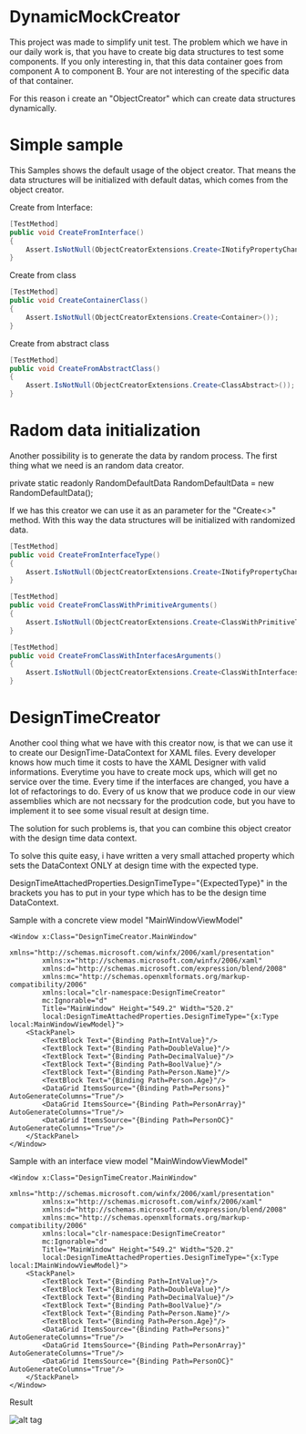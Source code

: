 # DynamicMockCreator

This project was made to simplify unit test. The problem which we have in our daily work is, that you have to create big data structures to test some components. If you only interesting in, that this data container goes from component A to component B. Your are not interesting of the specific data of that container.

For this reason i create an "ObjectCreator" which can create data structures dynamically.

# Simple sample

This Samples shows the default usage of the object creator. That means the data structures will be initialized with default datas, which comes from the object creator.

Create from Interface:


```csharp
[TestMethod]
public void CreateFromInterface()
{
    Assert.IsNotNull(ObjectCreatorExtensions.Create<INotifyPropertyChanged>());
}
```

Create from class

```csharp
[TestMethod]
public void CreateContainerClass()
{
    Assert.IsNotNull(ObjectCreatorExtensions.Create<Container>());
}
```

Create from abstract class

```csharp
[TestMethod]
public void CreateFromAbstractClass()
{
    Assert.IsNotNull(ObjectCreatorExtensions.Create<ClassAbstract>());
}
```

# Radom data initialization

Another possibility is to generate the data by random process.
The first thing what we need is an random data creator.

private static readonly RandomDefaultData RandomDefaultData = new RandomDefaultData();

If we has this creator we can use it as an parameter for the "Create<>" method. With this way
the data structures will be initialized with randomized data.


```csharp
[TestMethod]
public void CreateFromInterfaceType()
{
    Assert.IsNotNull(ObjectCreatorExtensions.Create<INotifyPropertyChanged>(RandomDefaultData));
}
```


```csharp
[TestMethod]
public void CreateFromClassWithPrimitiveArguments()
{
    Assert.IsNotNull(ObjectCreatorExtensions.Create<ClassWithPrimitiveTypes>(RandomDefaultData));
}
```


```csharp
[TestMethod]
public void CreateFromClassWithInterfacesArguments()
{
    Assert.IsNotNull(ObjectCreatorExtensions.Create<ClassWithInterfaces>(RandomDefaultData));
}
```


# DesignTimeCreator

Another cool thing what we have with this creator now, is that we can use it to create our DesignTime-DataContext for XAML files. 
Every developer knows how much time it costs to have the XAML Designer with valid informations. Everytime you have to create mock ups, which will get no service over the time. Every time if the interfaces are changed, you have a lot of refactorings to do. Every of us know that we produce code in our view assemblies which are not necssary for the prodcution code, but you have to implement it to see some visual result at design time.

The solution for such problems is, that you can combine this object creator with the design time data context.


To solve this quite easy, i have written a very small attached property which sets the DataContext ONLY at design time with the expected type.

DesignTimeAttachedProperties.DesignTimeType="{ExpectedType}" in the brackets you has to put in your type which has to be the design time DataContext.

Sample with a concrete view model "MainWindowViewModel"

```xaml
<Window x:Class="DesignTimeCreator.MainWindow"
        xmlns="http://schemas.microsoft.com/winfx/2006/xaml/presentation"
        xmlns:x="http://schemas.microsoft.com/winfx/2006/xaml"
        xmlns:d="http://schemas.microsoft.com/expression/blend/2008"
        xmlns:mc="http://schemas.openxmlformats.org/markup-compatibility/2006"
        xmlns:local="clr-namespace:DesignTimeCreator"
        mc:Ignorable="d"
        Title="MainWindow" Height="549.2" Width="520.2"
        local:DesignTimeAttachedProperties.DesignTimeType="{x:Type local:MainWindowViewModel}">
    <StackPanel>
        <TextBlock Text="{Binding Path=IntValue}"/>
        <TextBlock Text="{Binding Path=DoubleValue}"/>
        <TextBlock Text="{Binding Path=DecimalValue}"/>
        <TextBlock Text="{Binding Path=BoolValue}"/>
        <TextBlock Text="{Binding Path=Person.Name}"/>
        <TextBlock Text="{Binding Path=Person.Age}"/>
        <DataGrid ItemsSource="{Binding Path=Persons}" AutoGenerateColumns="True"/>
        <DataGrid ItemsSource="{Binding Path=PersonArray}" AutoGenerateColumns="True"/>
        <DataGrid ItemsSource="{Binding Path=PersonOC}" AutoGenerateColumns="True"/>
    </StackPanel>
</Window>
```

Sample with an interface view model "MainWindowViewModel"

```xaml
<Window x:Class="DesignTimeCreator.MainWindow"
        xmlns="http://schemas.microsoft.com/winfx/2006/xaml/presentation"
        xmlns:x="http://schemas.microsoft.com/winfx/2006/xaml"
        xmlns:d="http://schemas.microsoft.com/expression/blend/2008"
        xmlns:mc="http://schemas.openxmlformats.org/markup-compatibility/2006"
        xmlns:local="clr-namespace:DesignTimeCreator"
        mc:Ignorable="d"
        Title="MainWindow" Height="549.2" Width="520.2"
        local:DesignTimeAttachedProperties.DesignTimeType="{x:Type local:IMainWindowViewModel}">
    <StackPanel>
        <TextBlock Text="{Binding Path=IntValue}"/>
        <TextBlock Text="{Binding Path=DoubleValue}"/>
        <TextBlock Text="{Binding Path=DecimalValue}"/>
        <TextBlock Text="{Binding Path=BoolValue}"/>
        <TextBlock Text="{Binding Path=Person.Name}"/>
        <TextBlock Text="{Binding Path=Person.Age}"/>
        <DataGrid ItemsSource="{Binding Path=Persons}" AutoGenerateColumns="True"/>
        <DataGrid ItemsSource="{Binding Path=PersonArray}" AutoGenerateColumns="True"/>
        <DataGrid ItemsSource="{Binding Path=PersonOC}" AutoGenerateColumns="True"/>
    </StackPanel>
</Window>
```

Result

![alt tag](https://raw.githubusercontent.com/username/projectname/branch/path/to/img.png)
